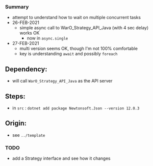 

### Summary

* attempt to understand how to wait on multiple concurrent tasks 
* 26-FEB-2021
    - simple async call to WarO_Strategy_API_Java (with 4 sec delay) works OK
        - now in `async.single`
* 27-FEB-2021
    - multi version seems OK, though I'm not 100% comfortable
    - key is understanding `await` and possibly `foreach`

Dependency:
---------

* will call `WarO_Strategy_API_Java` as the API server

Steps:
---------

* in `src` : `dotnet add package Newtonsoft.Json --version 12.0.3`

Origin:
---------

* see `../template`

### TODO

* add a Strategy interface and see how it changes 
